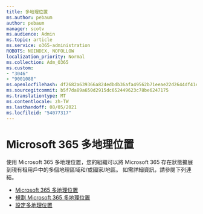 ```yaml
---
title: 多地理位置
ms.author: pebaum
author: pebaum
manager: scotv
ms.audience: Admin
ms.topic: article
ms.service: o365-administration
ROBOTS: NOINDEX, NOFOLLOW
localization_priority: Normal
ms.collection: Adm_O365
ms.custom:
- "3046"
- "9001088"
ms.openlocfilehash: df2682a639366a824edbdb36afa49562b71eeae22d2644df41e7bc68490a4f75
ms.sourcegitcommit: b5f7da89a650d2915dc652449623c78be6247175
ms.translationtype: MT
ms.contentlocale: zh-TW
ms.lasthandoff: 08/05/2021
ms.locfileid: "54077317"
---
```

# <a name="microsoft-365-multi-geo"></a>Microsoft 365 多地理位置

使用 Microsoft 365 多地理位置，您的組織可以將 Microsoft 365 存在狀態擴展到現有租用戶中的多個地理區域和/或國家/地區。 如需詳細資訊，請參閱下列連結。

- [Microsoft 365 多地理位置](https://docs.microsoft.com/office365/enterprise/office-365-multi-geo)
- [規劃 Microsoft 365 多地理位置](https://docs.microsoft.com/office365/enterprise/plan-for-multi-geo)
- [設定多地理位置](https://docs.microsoft.com/office365/enterprise/multi-geo-tenant-configuration)
